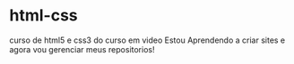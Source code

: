 # html-css
 curso de html5 e css3 do curso em video
 Estou Aprendendo a criar sites e agora vou gerenciar meus repositorios!
